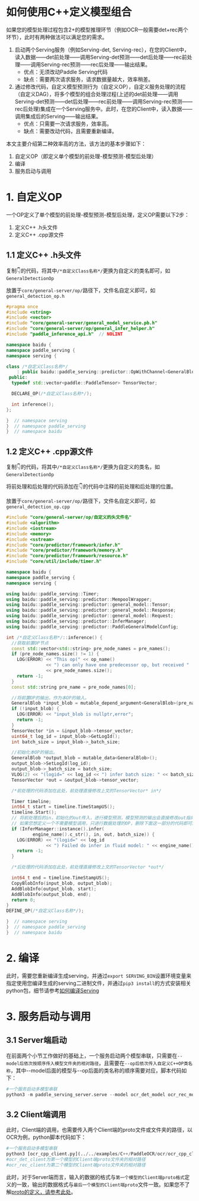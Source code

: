 # 如何使用C++定义模型组合

如果您的模型处理过程包含2+的模型推理环节（例如OCR一般需要det+rec两个环节），此时有两种做法可以满足您的需求。

1. 启动两个Serving服务（例如Serving-det, Serving-rec），在您的Client中，读入数据——det前处理——调用Serving-det预测——det后处理——rec前处理——调用Serving-rec预测——rec后处理——输出结果。
    - 优点：无须改动Paddle Serving代码
    - 缺点：需要两次请求服务，请求数据量越大，效率稍差。
2. 通过修改代码，自定义模型预测行为（自定义OP），自定义服务处理的流程（自定义DAG），将多个模型的组合处理过程(上述的det前处理——调用Serving-det预测——det后处理——rec前处理——调用Serving-rec预测——rec后处理)集成在一个Serving服务中。此时，在您的Client中，读入数据——调用集成后的Serving——输出结果。
    - 优点：只需要一次请求服务，效率高。
    - 缺点：需要改动代码，且需要重新编译。

本文主要介绍第二种效率高的方法，该方法的基本步骤如下：
1. 自定义OP（即定义单个模型的前处理-模型预测-模型后处理）
2. 编译
3. 服务启动与调用

# 1. 自定义OP
一个OP定义了单个模型的前处理-模型预测-模型后处理，定义OP需要以下2步：
1. 定义C++ .h头文件
2. 定义C++ .cpp源文件

## 1.1 定义C++ .h头文件
复制👇的代码，将其中`/*自定义Class名称*/`更换为自定义的类名即可，如`GeneralDetectionOp`

放置于`core/general-server/op/`路径下，文件名自定义即可，如`general_detection_op.h`
``` C++
#pragma once
#include <string>
#include <vector>
#include "core/general-server/general_model_service.pb.h"
#include "core/general-server/op/general_infer_helper.h"
#include "paddle_inference_api.h"  // NOLINT

namespace baidu {
namespace paddle_serving {
namespace serving {

class /*自定义Class名称*/
    : public baidu::paddle_serving::predictor::OpWithChannel<GeneralBlob> {
 public:
  typedef std::vector<paddle::PaddleTensor> TensorVector;

  DECLARE_OP(/*自定义Class名称*/);

  int inference();
};

}  // namespace serving
}  // namespace paddle_serving
}  // namespace baidu
```
## 1.2 定义C++ .cpp源文件
复制👇的代码，将其中`/*自定义Class名称*/`更换为自定义的类名，如`GeneralDetectionOp`

将前处理和后处理的代码添加在👇的代码中注释的前处理和后处理的位置。

放置于`core/general-server/op/`路径下，文件名自定义即可，如`general_detection_op.cpp`

``` C++
#include "core/general-server/op/自定义的头文件名"
#include <algorithm>
#include <iostream>
#include <memory>
#include <sstream>
#include "core/predictor/framework/infer.h"
#include "core/predictor/framework/memory.h"
#include "core/predictor/framework/resource.h"
#include "core/util/include/timer.h"

namespace baidu {
namespace paddle_serving {
namespace serving {

using baidu::paddle_serving::Timer;
using baidu::paddle_serving::predictor::MempoolWrapper;
using baidu::paddle_serving::predictor::general_model::Tensor;
using baidu::paddle_serving::predictor::general_model::Response;
using baidu::paddle_serving::predictor::general_model::Request;
using baidu::paddle_serving::predictor::InferManager;
using baidu::paddle_serving::predictor::PaddleGeneralModelConfig;

int /*自定义Class名称*/::inference() {
  //获取前置OP节点
  const std::vector<std::string> pre_node_names = pre_names();
  if (pre_node_names.size() != 1) {
    LOG(ERROR) << "This op(" << op_name()
               << ") can only have one predecessor op, but received "
               << pre_node_names.size();
    return -1;
  }
  const std::string pre_name = pre_node_names[0];

  //将前置OP的输出，作为本OP的输入。
  GeneralBlob *input_blob = mutable_depend_argument<GeneralBlob>(pre_name);
  if (!input_blob) {
    LOG(ERROR) << "input_blob is nullptr,error";
    return -1;
  }
  TensorVector *in = &input_blob->tensor_vector;
  uint64_t log_id = input_blob->GetLogId();
  int batch_size = input_blob->_batch_size;

  //初始化本OP的输出。
  GeneralBlob *output_blob = mutable_data<GeneralBlob>();
  output_blob->SetLogId(log_id);
  output_blob->_batch_size = batch_size;
  VLOG(2) << "(logid=" << log_id << ") infer batch size: " << batch_size;
  TensorVector *out = &output_blob->tensor_vector;

  /*前处理的代码添加在此处，前处理直接修改上文的TensorVector* in*/

  Timer timeline;
  int64_t start = timeline.TimeStampUS();
  timeline.Start();
  // 将前处理后的in，初始化的out传入，进行模型预测，模型预测的输出会直接修改out指向的内存中的数据
  // 如果您想定义一个不需要模型调用，只进行数据处理的OP，删除下面这一部分的代码即可。
  if (InferManager::instance().infer(
          engine_name().c_str(), in, out, batch_size)) {
    LOG(ERROR) << "(logid=" << log_id
               << ") Failed do infer in fluid model: " << engine_name().c_str();
    return -1;
  }

  /*后处理的代码添加在此处，前处理直接修改上文的TensorVector *out*/

  int64_t end = timeline.TimeStampUS();
  CopyBlobInfo(input_blob, output_blob);
  AddBlobInfo(output_blob, start);
  AddBlobInfo(output_blob, end);
  return 0;
}
DEFINE_OP(/*自定义Class名称*/);

}  // namespace serving
}  // namespace paddle_serving
}  // namespace baidu
```

# 2. 编译
此时，需要您重新编译生成serving，并通过`export SERVING_BIN`设置环境变量来指定使用您编译生成的serving二进制文件，并通过`pip3 install`的方式安装相关python包，细节请参考[如何编译Serving](../Compile_CN.md)

# 3. 服务启动与调用
## 3.1 Server端启动

在前面两个小节工作做好的基础上，一个服务启动两个模型串联，只需要在`--model后依次按顺序传入模型文件夹的相对路径`，且需要在`--op后依次传入自定义C++OP类名称`，其中--model后面的模型与--op后面的类名称的顺序需要对应，脚本代码如下：
```python
#一个服务启动多模型串联
python3 -m paddle_serving_server.serve --model ocr_det_model ocr_rec_model --op GeneralDetectionOp GeneralInferOp --port 9292#多模型串联 ocr_det_model对应GeneralDetectionOp  ocr_rec_model对应GeneralInferOp
```

## 3.2 Client端调用
此时，Client端的调用，也需要传入两个Client端的proto文件或文件夹的路径，以OCR为例，python脚本代码如下：
```python
#一个服务启动多模型串联
python3 [ocr_cpp_client.py](../../examples/C++/PaddleOCR/ocr/ocr_cpp_client.py) ocr_det_client ocr_rec_client
#ocr_det_client为第一个模型的Client端proto文件夹的相对路径
#ocr_rec_client为第二个模型的Client端proto文件夹的相对路径
```
此时，对于Server端而言，输入的数据的格式与`第一个模型的Client端proto格式`定义的一致，输出的数据格式与`最后一个模型的Client端proto`文件一致。如果您不了解[proto的定义，请参考此处](./Serving_Configure_CN.md)。
